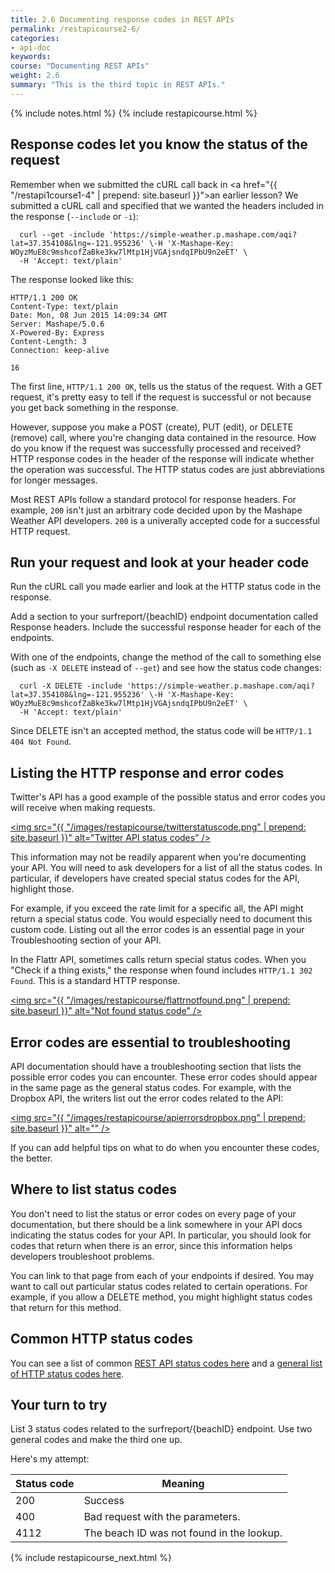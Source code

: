 ```yaml
---
title: 2.6 Documenting response codes in REST APIs
permalink: /restapicourse2-6/
categories:
- api-doc
keywords: 
course: "Documenting REST APIs"
weight: 2.6
summary: "This is the third topic in REST APIs."
---
```

{% include notes.html %}
{% include restapicourse.html %}

## Response codes let you know the status of the request

Remember when we submitted the cURL call back in <a href="{{ "/restapi1course1-4" | prepend: site.baseurl }}">an earlier lesson</a>? We submitted a cURL call and specified that we wanted the headers included in the response (`--include` or `-i`):

```
  curl --get -include 'https://simple-weather.p.mashape.com/aqi?lat=37.354108&lng=-121.955236' \-H 'X-Mashape-Key: WOyzMuE8c9mshcofZaBke3kw7lMtp1HjVGAjsndqIPbU9n2eET' \
  -H 'Accept: text/plain'
```

The response looked like this: 

```
HTTP/1.1 200 OK
Content-Type: text/plain
Date: Mon, 08 Jun 2015 14:09:34 GMT
Server: Mashape/5.0.6
X-Powered-By: Express
Content-Length: 3
Connection: keep-alive

16
```

The first line, `HTTP/1.1 200 OK`, tells us the status of the request. With a GET request, it's pretty easy to tell if the request is successful or not because you get back something in the response. 

However, suppose you make a POST (create), PUT (edit), or DELETE (remove) call, where you're changing data contained in the resource. How do you know if the request was successfully processed and received? HTTP response codes in the header of the response will indicate whether the operation was successful. The HTTP status codes are just abbreviations for longer messages.

Most REST APIs follow a standard protocol for response headers. For example, `200` isn't just an arbitrary code decided upon by the Mashape Weather API developers. `200` is a univerally accepted code for a successful HTTP request. 

## Run your request and look at your header code

Run the cURL call you made earlier and look at the HTTP status code in the response. 

Add a section to your surfreport/{beachID} endpoint documentation called Response headers. Include the successful response header for each of the endpoints.
 
With one of the endpoints, change the method of the call to something else (such as `-X DELETE` instead of `--get`) and see how the status code changes:

```
  curl -X DELETE -include 'https://simple-weather.p.mashape.com/aqi?lat=37.354108&lng=-121.955236' \-H 'X-Mashape-Key: WOyzMuE8c9mshcofZaBke3kw7lMtp1HjVGAjsndqIPbU9n2eET' \
  -H 'Accept: text/plain'
```

Since DELETE isn't an accepted method, the status code will be `HTTP/1.1 404 Not Found`. 

## Listing the HTTP response and error codes

Twitter's API has a good example of the possible status and error codes you will receive when making requests.

<a href="https://dev.twitter.com/overview/api/response-codes"><img src="{{ "/images/restapicourse/twitterstatuscode.png" | prepend: site.baseurl }}" alt="Twitter API status codes" /></a>

This information may not be readily apparent when you're documenting your API. You will need to ask developers for a list of all the status codes. In particular, if developers have created special status codes for the API, highlight those. 

For example, if you exceed the rate limit for a specific all, the API might return a special status code. You would especially need to document this custom code. Listing out all the error codes is an essential page in your Troubleshooting section of your API.

In the Flattr API, sometimes calls return special status codes. When you "Check if a thing exists," the response when found includes `HTTP/1.1 302 Found`. This is a standard HTTP response.

<a href="http://developers.flattr.net/api/resources/things/#update-a-thing"><img src="{{ "/images/restapicourse/flattrnotfound.png" | prepend: site.baseurl }}" alt="Not found status code" /></a>

## Error codes are essential to troubleshooting

API documentation should have a troubleshooting section that lists the possible error codes you can encounter. These error codes should appear in the same page as the general status codes. For example, with the Dropbox API, the writers list out the error codes related to the API:

<a href="https://www.dropbox.com/developers/core/docs"><img src="{{ "/images/restapicourse/apierrorsdropbox.png" | prepend: site.baseurl }}" alt="" /></a>

If you can add helpful tips on what to do when you encounter these codes, the better.

## Where to list status codes

You don't need to list the status or error codes on every page of your documentation, but there should be a link somewhere in your API docs indicating the status codes for your API. In particular, you should look for codes that return when there is an error, since this information helps developers troubleshoot problems.

You can link to that page from each of your endpoints if desired. You may want to call out particular status codes related to certain operations. For example, if you allow a DELETE method, you might highlight status codes that return for this method.

## Common HTTP status codes

You can see a list of common [REST API status codes here](http://www.restapitutorial.com/httpstatuscodes.html) and a [general list of HTTP status codes here](http://en.wikipedia.org/wiki/List_of_HTTP_status_codes
).

## Your turn to try

List 3 status codes related to the surfreport/{beachID} endpoint. Use two general codes and make the third one up. 

Here's my attempt: 

| Status code | Meaning | 
|--------|----------|
| 200 | Success |
| 400 | Bad request with the parameters. |
| 4112 | The beach ID was not found in the lookup. |

{% include restapicourse_next.html %}



